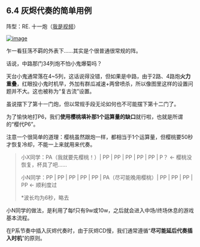 ## 6.4 灰烬代奏的简单用例

 阵型：RE. 十一炮（[我是视频](https://www.bilibili.com/video/BV1Ea4y1L71W)）

 

[![image](https://forum.crescb.com/wp-content/uploads/wpforo/attachments/2/thumbnail/298-image.png)](https://forum.crescb.com/wp-content/uploads/wpforo/attachments/2/298-image.png)



 

乍一看狂荡不羁的外表下……其实是个很普通很常规的阵。

 

话说，中路那门34列炮不怕小鬼爆菊吗？

 

天台小鬼通常落在4~5列，这话说得没错，但如果是中路，由于2路、4路炮**火力重叠**，红眼投小鬼时机早，外加有群瓜减速+两曾喷杀，所以像图里这样的设置问题并不大。这也被称为“复古流”设置。

 

虽说摆下了第十一门炮，但以常规手段无论如何也不可能摆下第十二门了。

 

为了愉快地打P6，我们**使用樱桃填补那1个运算量的缺口**就行啦，也就是所谓的“樱代P6”。

 

注意一个很简单的道理：樱桃虽然跟炮一样，都相当于1个运算量，但樱桃要50秒才恢复冷却，不能一上来就用来代奏。

 

>小X同学：PA（我就要先樱桃！）| PP | PP | PP | PP | PP | P？ ← 樱桃没恢复，杯具了吧……
>
>小N同学：PP | PP | PP | PP | PP | PA（尽可能晚用樱桃）| PP | PP | PP | PP ← 顺利度过
>
>*波长均为6秒，略去

 

小N同学的做法，是利用了每f只有9w或10w，之后就会进入中场/终场休息的游戏基本流程。

 

在P系节奏中插入灰烬代奏时，由于灰烬CD慢，我们通常遵循“**尽可能延后代奏插入时机**”的原则。
